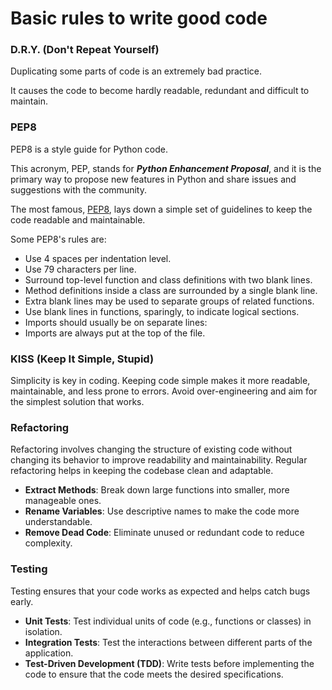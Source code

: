 # Basic rules to write good code

### D.R.Y. (Don't Repeat Yourself)

Duplicating some parts of code is an extremely bad practice.

It causes the code to become hardly readable, redundant and difficult to maintain.

### PEP8

PEP8 is a style guide for Python code.

This acronym, PEP, stands for ***Python Enhancement Proposal***, and it is the primary way to propose new features in Python and share issues and suggestions with the community.

The most famous, [PEP8](https://peps.python.org/pep-0008/), lays down a simple set of guidelines to keep the code readable and maintainable.

Some PEP8's rules are:

- Use 4 spaces per indentation level.
- Use 79 characters per line.
- Surround top-level function and class definitions with two blank lines.
- Method definitions inside a class are surrounded by a single blank line.
- Extra blank lines may be used to separate groups of related functions.
- Use blank lines in functions, sparingly, to indicate logical sections.
- Imports should usually be on separate lines:
- Imports are always put at the top of the file.

### KISS (Keep It Simple, Stupid)

Simplicity is key in coding. Keeping code simple makes it more readable, maintainable, and less prone to errors. Avoid over-engineering and aim for the simplest solution that works.

### Refactoring

Refactoring involves changing the structure of existing code without changing its behavior to improve readability and maintainability. Regular refactoring helps in keeping the codebase clean and adaptable.

- **Extract Methods**: Break down large functions into smaller, more manageable ones.
- **Rename Variables**: Use descriptive names to make the code more understandable.
- **Remove Dead Code**: Eliminate unused or redundant code to reduce complexity.

### Testing

Testing ensures that your code works as expected and helps catch bugs early. 

- **Unit Tests**: Test individual units of code (e.g., functions or classes) in isolation.
- **Integration Tests**: Test the interactions between different parts of the application.
- **Test-Driven Development (TDD)**: Write tests before implementing the code to ensure that the code meets the desired specifications.

